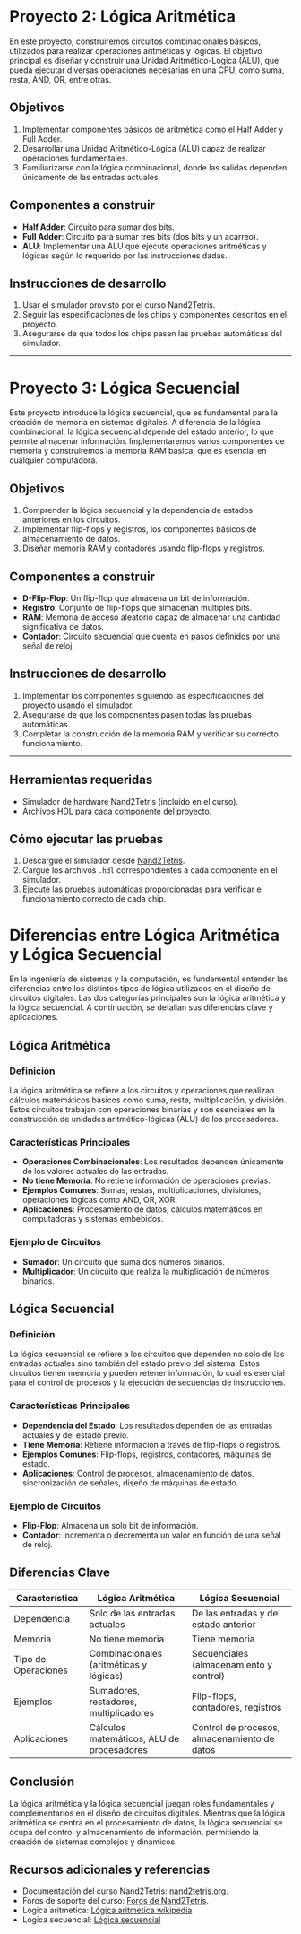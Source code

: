 # Proyecto 2: Lógica Aritmética
En este proyecto, construiremos circuitos combinacionales básicos, utilizados para realizar operaciones aritméticas y lógicas. El objetivo principal es diseñar y construir una Unidad Aritmético-Lógica (ALU), que pueda ejecutar diversas operaciones necesarias en una CPU, como suma, resta, AND, OR, entre otras.

## Objetivos
1. Implementar componentes básicos de aritmética como el Half Adder y Full Adder.
2. Desarrollar una Unidad Aritmético-Lógica (ALU) capaz de realizar operaciones fundamentales.
3. Familiarizarse con la lógica combinacional, donde las salidas dependen únicamente de las entradas actuales.

## Componentes a construir
- **Half Adder**: Circuito para sumar dos bits.
- **Full Adder**: Circuito para sumar tres bits (dos bits y un acarreo).
- **ALU**: Implementar una ALU que ejecute operaciones aritméticas y lógicas según lo requerido por las instrucciones dadas.

## Instrucciones de desarrollo
1. Usar el simulador provisto por el curso Nand2Tetris.
2. Seguir las especificaciones de los chips y componentes descritos en el proyecto.
3. Asegurarse de que todos los chips pasen las pruebas automáticas del simulador.

---

# Proyecto 3: Lógica Secuencial
Este proyecto introduce la lógica secuencial, que es fundamental para la creación de memoria en sistemas digitales. A diferencia de la lógica combinacional, la lógica secuencial depende del estado anterior, lo que permite almacenar información. Implementaremos varios componentes de memoria y construiremos la memoria RAM básica, que es esencial en cualquier computadora.

## Objetivos
1. Comprender la lógica secuencial y la dependencia de estados anteriores en los circuitos.
2. Implementar flip-flops y registros, los componentes básicos de almacenamiento de datos.
3. Diseñar memoria RAM y contadores usando flip-flops y registros.

## Componentes a construir
- **D-Flip-Flop**: Un flip-flop que almacena un bit de información.
- **Registro**: Conjunto de flip-flops que almacenan múltiples bits.
- **RAM**: Memoria de acceso aleatorio capaz de almacenar una cantidad significativa de datos.
- **Contador**: Circuito secuencial que cuenta en pasos definidos por una señal de reloj.

## Instrucciones de desarrollo
1. Implementar los componentes siguiendo las especificaciones del proyecto usando el simulador.
2. Asegurarse de que los componentes pasen todas las pruebas automáticas.
3. Completar la construcción de la memoria RAM y verificar su correcto funcionamiento.

---

## Herramientas requeridas
- Simulador de hardware Nand2Tetris (incluido en el curso).
- Archivos HDL para cada componente del proyecto.

## Cómo ejecutar las pruebas
1. Descargue el simulador desde [Nand2Tetris](https://www.nand2tetris.org/software).
2. Cargue los archivos `.hdl` correspondientes a cada componente en el simulador.
3. Ejecute las pruebas automáticas proporcionadas para verificar el funcionamiento correcto de cada chip.

# Diferencias entre Lógica Aritmética y Lógica Secuencial

En la ingeniería de sistemas y la computación, es fundamental entender las diferencias entre los distintos tipos de lógica utilizados en el diseño de circuitos digitales. Las dos categorías principales son la lógica aritmética y la lógica secuencial. A continuación, se detallan sus diferencias clave y aplicaciones.

## Lógica Aritmética

### Definición
La lógica aritmética se refiere a los circuitos y operaciones que realizan cálculos matemáticos básicos como suma, resta, multiplicación, y división. Estos circuitos trabajan con operaciones binarias y son esenciales en la construcción de unidades aritmético-lógicas (ALU) de los procesadores.

### Características Principales
- **Operaciones Combinacionales**: Los resultados dependen únicamente de los valores actuales de las entradas.
- **No tiene Memoria**: No retiene información de operaciones previas.
- **Ejemplos Comunes**: Sumas, restas, multiplicaciones, divisiones, operaciones lógicas como AND, OR, XOR.
- **Aplicaciones**: Procesamiento de datos, cálculos matemáticos en computadoras y sistemas embebidos.

### Ejemplo de Circuitos
- **Sumador**: Un circuito que suma dos números binarios.
- **Multiplicador**: Un circuito que realiza la multiplicación de números binarios.

## Lógica Secuencial

### Definición
La lógica secuencial se refiere a los circuitos que dependen no solo de las entradas actuales sino también del estado previo del sistema. Estos circuitos tienen memoria y pueden retener información, lo cual es esencial para el control de procesos y la ejecución de secuencias de instrucciones.

### Características Principales
- **Dependencia del Estado**: Los resultados dependen de las entradas actuales y del estado previo.
- **Tiene Memoria**: Retiene información a través de flip-flops o registros.
- **Ejemplos Comunes**: Flip-flops, registros, contadores, máquinas de estado.
- **Aplicaciones**: Control de procesos, almacenamiento de datos, sincronización de señales, diseño de máquinas de estado.

### Ejemplo de Circuitos
- **Flip-Flop**: Almacena un solo bit de información.
- **Contador**: Incrementa o decrementa un valor en función de una señal de reloj.

## Diferencias Clave

| Característica       | Lógica Aritmética                          | Lógica Secuencial                        |
|---------------------|--------------------------------------------|------------------------------------------|
| Dependencia         | Solo de las entradas actuales              | De las entradas y del estado anterior    |
| Memoria             | No tiene memoria                           | Tiene memoria                            |
| Tipo de Operaciones | Combinacionales (aritméticas y lógicas)    | Secuenciales (almacenamiento y control)  |
| Ejemplos            | Sumadores, restadores, multiplicadores     | Flip-flops, contadores, registros        |
| Aplicaciones        | Cálculos matemáticos, ALU de procesadores  | Control de procesos, almacenamiento de datos |

## Conclusión

La lógica aritmética y la lógica secuencial juegan roles fundamentales y complementarios en el diseño de circuitos digitales. Mientras que la lógica aritmética se centra en el procesamiento de datos, la lógica secuencial se ocupa del control y almacenamiento de información, permitiendo la creación de sistemas complejos y dinámicos.


## Recursos adicionales y referencias
- Documentación del curso Nand2Tetris: [nand2tetris.org](https://www.nand2tetris.org).
- Foros de soporte del curso: [Foros de Nand2Tetris](https://www.nand2tetris.org/forums).
- Lógica aritmetica: [Lógica aritmetica wikipedia](https://es.wikipedia.org/wiki/Unidad_aritm%C3%A9tica_l%C3%B3gica)
- Lógica secuencial: [Lógica secuencial](https://electronicwebeasy.es.tl/LOGICA-SECUENCIAL.htm)

